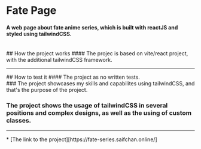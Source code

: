 # Fate Page
#### A web page about fate anime series, which is built with reactJS and styled using tailwindCSS.
<br>
## How the project works
#### The projec is based on vite/react project, with the additional tailwindCSS framework.
<hr>
## How to test it
#### The project as no written tests.
<br>
### The project showcases my skills and capabilites using tailwindCSS, and that's the purpose of the project.

### The project shows the usage of tailwindCSS in several positions and complex designs, as well as the using of custom classes.
<hr>
* [The link to the project][https://fate-series.saifchan.online/]
